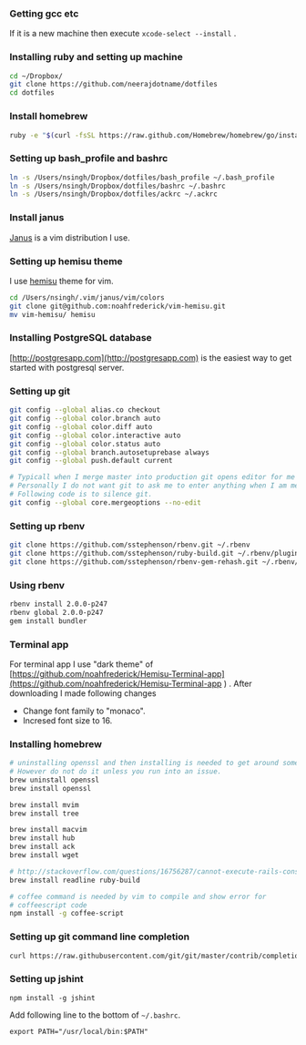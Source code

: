 ### Getting gcc etc

If it is a new machine then execute `xcode-select --install` .

### Installing ruby and setting up machine

``` bash
cd ~/Dropbox/
git clone https://github.com/neerajdotname/dotfiles
cd dotfiles
```

### Install homebrew

``` bash
ruby -e "$(curl -fsSL https://raw.github.com/Homebrew/homebrew/go/install)"
```

### Setting up bash_profile and bashrc

``` bash
ln -s /Users/nsingh/Dropbox/dotfiles/bash_profile ~/.bash_profile
ln -s /Users/nsingh/Dropbox/dotfiles/bashrc ~/.bashrc
ln -s /Users/nsingh/Dropbox/dotfiles/ackrc ~/.ackrc
```

### Install janus

[Janus](https://github.com/carlhuda/janus) is a vim distribution I use.

### Setting up hemisu theme

I use [hemisu](http://noahfrederick.com/vim-color-scheme-hemisu/) theme for vim.

``` bash
cd /Users/nsingh/.vim/janus/vim/colors
git clone git@github.com:noahfrederick/vim-hemisu.git
mv vim-hemisu/ hemisu
```

### Installing PostgreSQL database

[http://postgresapp.com](http://postgresapp.com) is the easiest way to get started with postgresql server.

### Setting up git

``` bash
git config --global alias.co checkout
git config --global color.branch auto
git config --global color.diff auto
git config --global color.interactive auto
git config --global color.status auto
git config --global branch.autosetuprebase always
git config --global push.default current

# Typicall when I merge master into production git opens editor for me to type merge message.
# Personally I do not want git to ask me to enter anything when I am merging a branch into another.
# Following code is to silence git.
git config --global core.mergeoptions --no-edit
```
### Setting up rbenv

``` bash
git clone https://github.com/sstephenson/rbenv.git ~/.rbenv
git clone https://github.com/sstephenson/ruby-build.git ~/.rbenv/plugins/ruby-build
git clone https://github.com/sstephenson/rbenv-gem-rehash.git ~/.rbenv/plugins/rbenv-gem-rehash
```

### Using rbenv

``` bash
rbenv install 2.0.0-p247
rbenv global 2.0.0-p247
gem install bundler
```

### Terminal app

For terminal app I use "dark theme" of [https://github.com/noahfrederick/Hemisu-Terminal-app](https://github.com/noahfrederick/Hemisu-Terminal-app ) . After downloading I made following changes
- Change font family to "monaco".
- Incresed font size to 16.


### Installing homebrew

``` bash
# uninstalling openssl and then installing is needed to get around some rubygems issue.
# However do not do it unless you run into an issue.
brew uninstall openssl
brew install openssl

brew install mvim
brew install tree

brew install macvim
brew install hub
brew install ack
brew install wget

# http://stackoverflow.com/questions/16756287/cannot-execute-rails-console
brew install readline ruby-build

# coffee command is needed by vim to compile and show error for
# coffeescript code
npm install -g coffee-script
```

### Setting up git command line completion

``` bash
curl https://raw.githubusercontent.com/git/git/master/contrib/completion/git-completion.bash -o ~/.git-completion.bash
```

### Setting up jshint

```
npm install -g jshint
```

Add following line to the bottom of `~/.bashrc`.

```
export PATH="/usr/local/bin:$PATH"
```
